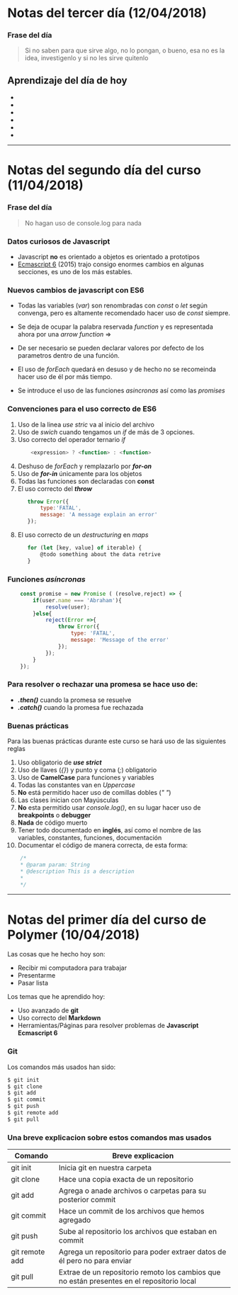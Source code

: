 # Notas del tercer día (12/04/2018)
### Frase del día
> Si no saben para que sirve algo, no lo pongan, o bueno, esa no es la idea, investigenlo y si no les sirve quitenlo

## Aprendizaje del día de hoy

 -
 -
 -
 -
 -
 -

***
# Notas del segundo día del curso (11/04/2018)
### Frase del día
> No hagan uso de console.log para nada
### Datos curiosos de Javascript

 - Javascript **no** es orientado a objetos  es orientado a prototipos
 - [Ecmascript 6](http://www.ecma-international.org/ecma-262/6.0/)  (2015) trajo consigo enormes cambios en algunas secciones, es uno de los más estables. 
 
### Nuevos cambios de javascript con ES6
 
 - Todas las variables (*var*) son renombradas con *const* o *let* según convenga, pero es altamente recomendado hacer uso de *const* siempre.
 
 - Se deja de ocupar la palabra reservada *function* y es representada ahora por una *arrow function* =>
  
  - De ser necesario se pueden declarar valores por defecto de los parametros dentro de una función.

 - El uso de *forEach* quedará en desuso y de hecho no se recomeinda hacer uso de él por más tiempo.
 
 - Se introduce el uso de las funciones *asincronas* así como las *promises*
 
### Convenciones para el uso correcto de **ES6**

 1. Uso de la linea *use stric* va al inicio del archivo
 2. Uso de *swich* cuando tengamos un *if* de más de 3 opciones.
 3. Uso correcto del operador ternario *if*
    ```Javascript 
        <expression> ? <function> : <function>
    ```
4. Deshuso de *forEach* y remplazarlo por ***for-on***
5. Uso de ***for-in*** únicamente para los objetos
6. Todas las funciones son declaradas con **const**
7. El uso correcto del ***throw***
     ```Javascript 
        throw Error({
            type:'FATAL',
            message: 'A message explain an error'
        });
    ```
8. El uso correcto de un *destructuring* en *maps*
     ```Javascript 
        for (let [key, value] of iterable) {
            @todo something about the data retrive
        }
    ```
 
 ### Funciones ***asíncronas***
 
```Javascript
	const promise = new Promise ( (resolve,reject) => {
    	if(user.name === 'Abraham'){
    		resolve(user);
    	}else{
    		reject(Error =>{
				throw Error({
					type: 'FATAL',
					message: 'Message of the error'
				});	
			});
    	}
	});
```
### **Para resolver o rechazar una promesa se hace uso de:**
- ***.then()*** cuando la promesa se resuelve
- ***.catch()*** cuando la promesa fue rechazada

### Buenas prácticas

Para las buenas prácticas durante este curso se hará uso de las siguientes reglas
 1. Uso obligatorio de ***use strict***
 2. Uso de llaves (*{}*) y punto y coma (*;*) obligatorio
 3. Uso de **CamelCase** para funciones y variables
 4. Todas las constantes van en *Uppercase*
 5. **No** está permitido hacer uso de comillas dobles (*" "*)
 6. Las clases inician con Mayúsculas
 7. **No** esta permitido usar *console.log()*, en su lugar hacer uso de **breakpoints** o **debugger**
 8. **Nada** de código muerto
 9. Tener todo documentado en **inglés**, así como el nombre de las variables, constantes, funciones, documentación
 4. Documentar el código de manera correcta, de esta forma:
```Javascript
    /*
    * @param param: String
    * @description This is a description
    * 
    */
```



***

# Notas del primer día del curso de Polymer (10/04/2018)

Las cosas que he hecho hoy son:

 - Recibir mi computadora para trabajar
 - Presentarme
 - Pasar lista

Los temas que he aprendido  hoy:
  - Uso avanzado de **git**
  - Uso correcto del **Markdown**
  - Herramientas/Páginas para resolver problemas de **Javascript Ecmascript 6**

### Git

Los comandos más usados han sido:

```sh
$ git init
$ git clone
$ git add
$ git commit
$ git push
$ git remote add
$ git pull
```

### Una breve explicacion sobre estos comandos mas usados

| Comando | Breve explicacion|
| ------ | ------|
| git init | Inicia git en nuestra carpeta |
| git clone | Hace una copia exacta de un repositorio |
| git add | Agrega o anade archivos o carpetas para su posterior commit |
| git commit | Hace un commit de los archivos que hemos agregado |
| git push | Sube al repositorio los archivos que estaban en commit |
| git remote add | Agrega un repositorio para poder extraer datos de él pero no para enviar |
| git pull | Extrae de un repositorio remoto los cambios que no están presentes en el repositorio local |

